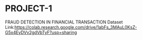 # PROJECT-1
FRAUD DETECTION IN FINANCIAL TRANSACTION
Dataset Link:https://colab.research.google.com/drive/1abFs_3MAuL0KsZ-G5x4EyDVv2gdVbTyF?usp=sharing
